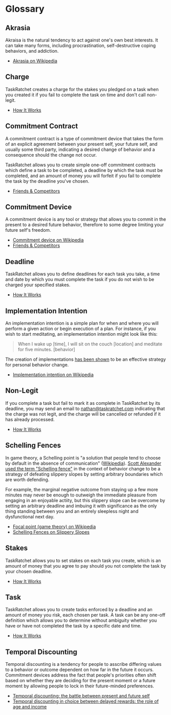 # Glossary

## Akrasia

Akraisa is the natural tendency to act against one's own best interests. It can take many forms, including 
procrastination, self-destructive coping behaviors, and addiction.

- [Akrasia on Wikipedia](https://en.wikipedia.org/wiki/Akrasia)

## Charge

TaskRatchet creates a charge for the stakes you pledged on a task when you created it if you fail to complete
the task on time and don't call non-legit.

- [How It Works](https://docs.taskratchet.com/works.html)

## Commitment Contract

A commitment contract is a type of commitment device that takes the form of an explicit agreement between
your present self, your future self, and usually some third party, indicating a desired change of behavior
and a consequence should the change not occur.

TaskRatchet allows you to create simple one-off commitment contracts which define a task to be completed, a
deadline by which the task must be completed, and an amount of money you will forfeit if you fail to complete
the task by the deadline you've chosen.

- [Friends & Competitors](https://docs.taskratchet.com/friends.html)

## Commitment Device

A commitment device is any tool or strategy that allows you to commit in the present to a desired future behavior,
therefore to some degree limiting your future self's freedom.

- [Commitment device on Wikipedia](https://en.wikipedia.org/wiki/Commitment_device)
- [Friends & Competitors](https://docs.taskratchet.com/friends.html)

## Deadline

TaskRatchet allows you to define deadlines for each task you take, a time and date by which you must complete
the task if you do not wish to be charged your specified stakes.

- [How It Works](https://docs.taskratchet.com/works.html)

## Implementation Intention

An implementation intention is a simple plan for when and where you will perform a given action or begin
execution of a plan. For instance, if you wish to start meditating, an implementation intention might look
like this:

> When I wake up [time], I will sit on the couch [location] and meditate for five minutes. [behavior]

The creation of implementations [has been shown](https://en.wikipedia.org/wiki/Implementation_intention#Empirical_support) 
to be an effective strategy for personal behavior change.

- [Implementation intention on Wikipedia](https://en.wikipedia.org/wiki/Implementation_intention)

## Non-Legit

If you complete a task but fail to mark it as complete in TaskRatchet by its deadline, you may send an email to <nathan@taskratchet.com>
indicating that the charge was not legit, and the charge will be cancelled or refunded if it has already processed.

- [How It Works](https://docs.taskratchet.com/works.html)

## Schelling Fences

In game theory, a Schelling point is "a solution that people tend to choose by default in the absence of communication" 
([Wikipedia](https://en.wikipedia.org/wiki/Focal_point_(game_theory))). [Scott Alexander used the term "Schelling fence"](https://blog.beeminder.com/schelling/) in the context of behavior change to be a strategy of 
defeating slippery slopes by setting arbitrary boundaries which are worth defending.

For example, the marginal negative outcome from staying up a few more minutes may never be enough to outweigh
the immediate pleasure from engaging in an enjoyable actiity, but this slippery slope can be overcome
by setting an arbitrary deadline and imbuing it with significance as the only thing standing between you
and an entirely sleepless night and dysfunctional next day.

- [Focal point (game theory) on Wikipedia](https://en.wikipedia.org/wiki/Focal_point_(game_theory))
- [Schelling Fences on Slippery Slopes](https://blog.beeminder.com/schelling/)

## Stakes

TaskRatchet allows you to set stakes on each task you create, which is an amount of money that you
agree to pay should you not complete the task by your chosen deadline.

- [How It Works](https://docs.taskratchet.com/works.html)

## Task

TaskRatchet allows you to create tasks enforced by a deadline and an amount of money you risk, each
chosen per task. A task can be any one-off definition which allows you to determine without 
ambiguity whether you have or have not completed the task by a specific date and time.

- [How It Works](https://docs.taskratchet.com/works.html)

## Temporal Discounting

Temporal discounting is a tendency for people to asscribe differing values to a behavior or outcome
dependent on how far in the future it occurs. Commitment devices address the fact that people's
priorities often shift based on whether they are deciding for the present moment or a future moment
by allowing people to lock in their future-minded preferences.

- [Temporal discounting: the battle between present and future self](https://nesslabs.com/temporal-discounting)
- [Temporal discounting in choice between delayed rewards: the role of age and income](https://pubmed.ncbi.nlm.nih.gov/8726373/)
